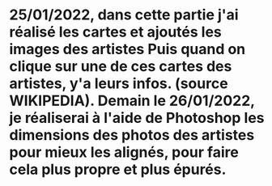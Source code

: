 25/01/2022, dans cette partie j'ai réalisé les cartes et ajoutés les images des artistes
Puis quand on clique sur une de ces cartes des artistes, y'a leurs infos. (source WIKIPEDIA).
Demain le 26/01/2022, je réaliserai à l'aide de Photoshop les dimensions des photos des artistes pour mieux les alignés, pour faire cela plus propre et plus épurés.
=================================================================================

